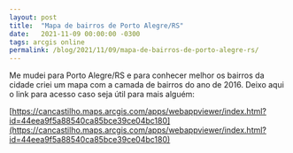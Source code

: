 ```yaml
---
layout: post
title:  "Mapa de bairros de Porto Alegre/RS"
date:   2021-11-09 00:00:00 -0300
tags: arcgis online
permalink: /blog/2021/11/09/mapa-de-bairros-de-porto-alegre-rs/
---
```



Me mudei para Porto Alegre/RS e para conhecer melhor os bairros da cidade criei um mapa com a camada de bairros do ano de 2016. Deixo aqui o link para acesso caso seja útil para mais alguém:

[https://cancastilho.maps.arcgis.com/apps/webappviewer/index.html?id=44eea9f5a88540ca85bce39ce04bc180](https://cancastilho.maps.arcgis.com/apps/webappviewer/index.html?id=44eea9f5a88540ca85bce39ce04bc180)